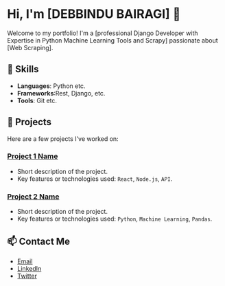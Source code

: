 # Hi, I'm [DEBBINDU BAIRAGI] 👋

Welcome to my portfolio! I'm a [professional Django Developer with Expertise in Python Machine Learning Tools and Scrapy] passionate about [Web Scraping].

## 🚀 Skills
- **Languages**: Python etc.
- **Frameworks**:Rest, Django, etc.
- **Tools**: Git etc.

## 🌟 Projects
Here are a few projects I've worked on:

### [Project 1 Name](https://github.com/username/project1)
- Short description of the project.
- Key features or technologies used: `React`, `Node.js`, `API`.

### [Project 2 Name](https://github.com/username/project2)
- Short description of the project.
- Key features or technologies used: `Python`, `Machine Learning`, `Pandas`.

## 📫 Contact Me
- [Email](mailto:your.email@example.com)
- [LinkedIn](https://www.linkedin.com/in/your-profile)
- [Twitter](https://twitter.com/your-profile)

